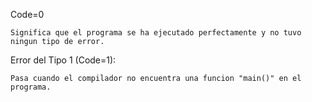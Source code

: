 Code=0

    Significa que el programa se ha ejecutado perfectamente y no tuvo ningun tipo de error.


Error del Tipo 1 (Code=1):

    Pasa cuando el compilador no encuentra una funcion "main()" en el programa.